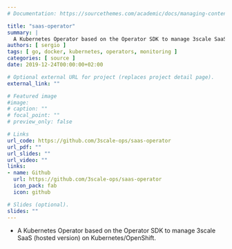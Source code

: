 ```yaml
---
# Documentation: https://sourcethemes.com/academic/docs/managing-content/

title: "saas-operator"
summary: |
  A Kubernetes Operator based on the Operator SDK to manage 3scale SaaS (hosted version) on Kubernetes/OpenShift.
authors: [ sergio ]
tags: [ go, docker, kubernetes, operators, monitoring ]
categories: [ source ]
date: 2019-12-24T00:00:00+02:00

# Optional external URL for project (replaces project detail page).
external_link: ""

# Featured image
#image:
# caption: ""
# focal_point: ""
# preview_only: false

# Links
url_code: https://github.com/3scale-ops/saas-operator
url_pdf: ""
url_slides: ""
url_video: ""
links:
- name: Github
  url: https://github.com/3scale-ops/saas-operator
  icon_pack: fab
  icon: github

# Slides (optional).
slides: ""
---
```


* A Kubernetes Operator based on the Operator SDK to manage 3scale SaaS (hosted version) on Kubernetes/OpenShift.